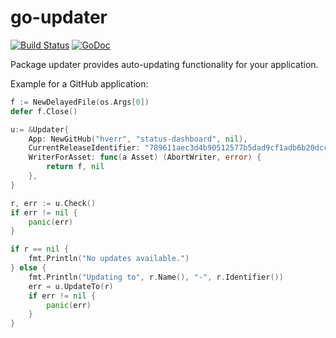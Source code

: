 # go-updater
[![Build Status](https://travis-ci.org/hverr/go-updater.svg?branch=master)](https://travis-ci.org/hverr/go-updater)
[![GoDoc](https://godoc.org/github.com/hverr/go-updater?status.svg)](http://godoc.org/github.com/hverr/go-updater)

Package updater provides auto-updating functionality for your application.

Example for a GitHub application:

```go
f := NewDelayedFile(os.Args[0])
defer f.Close()

u:= &Updater{
	App: NewGitHub("hverr", "status-dashboard", nil),
	CurrentReleaseIdentifier: "789611aec3d4b90512577b5dad9cf1adb6b20dcc",
	WriterForAsset: func(a Asset) (AbortWriter, error) {
		return f, nil
	},
}

r, err := u.Check()
if err != nil {
	panic(err)
}

if r == nil {
	fmt.Println("No updates available.")
} else {
	fmt.Println("Updating to", r.Name(), "-", r.Identifier())
	err = u.UpdateTo(r)
	if err != nil {
		panic(err)
	}
}
```
